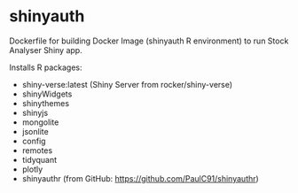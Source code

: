 # shinyauth
Dockerfile for building Docker Image (shinyauth R environment) to run Stock Analyser Shiny app.

Installs R packages:

- shiny-verse:latest (Shiny Server from rocker/shiny-verse)
- shinyWidgets
- shinythemes
- shinyjs
- mongolite
- jsonlite
- config
- remotes
- tidyquant
- plotly
- shinyauthr (from GitHub: https://github.com/PaulC91/shinyauthr)
